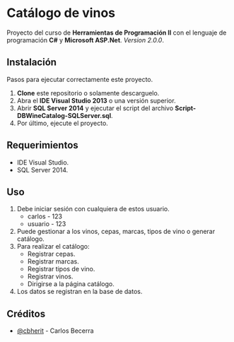 # Catálogo de vinos
Proyecto del curso de **Herramientas de Programación II** con el lenguaje de programación **C#** y **Microsoft ASP.Net**. *Version 2.0.0*.

## Instalación
Pasos para ejecutar correctamente este proyecto.

 1. **Clone** este repositorio o solamente descarguelo.
 2. Abra el **IDE Visual Studio 2013** o una versión superior.
 3. Abrir **SQL Server 2014** y ejecutar el script del archivo **Script-DBWineCatalog-SQLServer.sql**.
 4. Por último, ejecute el proyecto.

## Requerimientos
 - IDE Visual Studio.
 - SQL Server 2014.

## Uso

 1. Debe iniciar sesión con cualquiera de estos usuario.
    * carlos - 123
    * usuario - 123
 2. Puede gestionar a los vinos, cepas, marcas, tipos de vino o generar catálogo.
 3. Para realizar el catálogo:
    - Registrar cepas.
    - Registrar marcas.
    - Registrar tipos de vino.
    - Registrar vinos.
    - Dirigirse a la página catálogo.
 4. Los datos se registran en la base de datos.
 

## Créditos
* [@cbherit](https://github.com/cbherit) - Carlos Becerra
